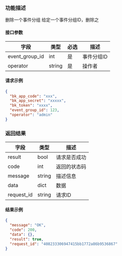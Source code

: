 ### 功能描述

删除一个事件分组
给定一个事件分组ID，删除之


#### 接口参数

| 字段             | 类型     | 必选 | 描述     |
|----------------|--------|----|--------|
| event_group_id | int    | 是  | 事件分组ID |
| operator       | string | 是  | 操作者    |

#### 请求示例

```json
{
  "bk_app_code": "xxx",
  "bk_app_secret": "xxxxx",
  "bk_token": "xxxx",
  "event_group_id": 123,
  "operator": "admin"
}
```

### 返回结果

| 字段         | 类型     | 描述     |
|------------|--------|--------|
| result     | bool   | 请求是否成功 |
| code       | int    | 返回的状态码 |
| message    | string | 描述信息   |
| data       | dict   | 数据     |
| request_id | string | 请求ID   |

#### 结果示例

```json
{
  "message": "OK",
  "code": 200,
  "data": {},
  "result": true,
  "request_id": "408233306947415bb1772a86b9536867"
}
```
